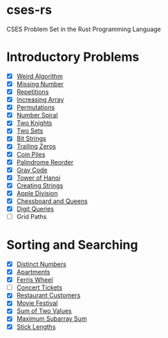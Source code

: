 # cses-rs
CSES Problem Set in the Rust Programming Language

# Introductory Problems
- [x] [Weird Algorithm](https://github.com/goldenbergg/cses-rs/blob/master/src/intro_probs/weird_algo.rs)
- [x] [Missing Number](https://github.com/goldenbergg/cses-rs/blob/master/src/intro_probs/ms_num.rs)
- [x] [Repetitions](https://github.com/goldenbergg/cses-rs/blob/master/src/intro_probs/repetitions.rs)
- [x] [Increasing Array](https://github.com/goldenbergg/cses-rs/blob/master/src/intro_probs/incr_arr.rs)
- [x] [Permutations](https://github.com/goldenbergg/cses-rs/blob/master/src/intro_probs/perms.rs)
- [x] [Number Spiral](https://github.com/goldenbergg/cses-rs/blob/master/src/intro_probs/num_spiral.rs)
- [x] [Two Knights](https://github.com/goldenbergg/cses-rs/blob/master/src/intro_probs/two_knights.rs)
- [x] [Two Sets](https://github.com/goldenbergg/cses-rs/blob/master/src/intro_probs/two_sets.rs)
- [x] [Bit Strings](https://github.com/goldenbergg/cses-rs/blob/master/src/intro_probs/bit_strs.rs)
- [x] [Trailing Zeros](https://github.com/goldenbergg/cses-rs/blob/master/src/intro_probs/trailing_zeros.rs)
- [x] [Coin Piles](https://github.com/goldenbergg/cses-rs/blob/master/src/intro_probs/coin_piles.rs)
- [x] [Palindrome Reorder](https://github.com/goldenbergg/cses-rs/blob/master/src/intro_probs/pal_ro.rs)
- [x] [Gray Code](https://github.com/goldenbergg/cses-rs/blob/master/src/intro_probs/gray_code.rs)
- [x] [Tower of Hanoi](https://github.com/goldenbergg/cses-rs/blob/master/src/intro_probs/toh.rs)
- [x] [Creating Strings](https://github.com/goldenbergg/cses-rs/blob/master/src/intro_probs/creating_strs.rs)
- [x] [Apple Division](https://github.com/goldenbergg/cses-rs/blob/master/src/intro_probs/apple_div.rs)
- [x] [Chessboard and Queens](https://github.com/goldenbergg/cses-rs/blob/master/src/intro_probs/chessbrd_qns.rs)
- [x] [Digit Queries](https://github.com/goldenbergg/cses-rs/blob/master/src/intro_probs/digit_qrys.rs)
- [ ] Grid Paths

# Sorting and Searching
- [x] [Distinct Numbers](https://github.com/goldenbergg/cses-rs/blob/master/src/sorting_and_searching/distinct_nums.rs)
- [x] [Apartments](https://github.com/goldenbergg/cses-rs/blob/master/src/sorting_and_searching/apts.rs)
- [x] [Ferris Wheel](https://github.com/goldenbergg/cses-rs/blob/master/src/sorting_and_searching/ferris_wheel.rs)
- [ ] [Concert Tickets](https://github.com/goldenbergg/cses-rs/blob/master/src/sorting_and_searching/concert_tickets.rs)
- [x] [Restaurant Customers](https://github.com/goldenbergg/cses-rs/blob/master/src/sorting_and_searching/rest_custs.rs)
- [x] [Movie Festival](https://github.com/goldenbergg/cses-rs/blob/master/src/sorting_and_searching/movie_fest.rs)
- [x] [Sum of Two Values](https://github.com/goldenbergg/cses-rs/blob/master/src/sorting_and_searching/sum_of_two_vals.rs)
- [x] [Maximum Subarray Sum](https://github.com/goldenbergg/cses-rs/blob/master/src/sorting_and_searching/max_subarr_sum.rs)
- [x] [Stick Lengths](https://github.com/goldenbergg/cses-rs/blob/master/src/sorting_and_searching/stick_lens.rs)
